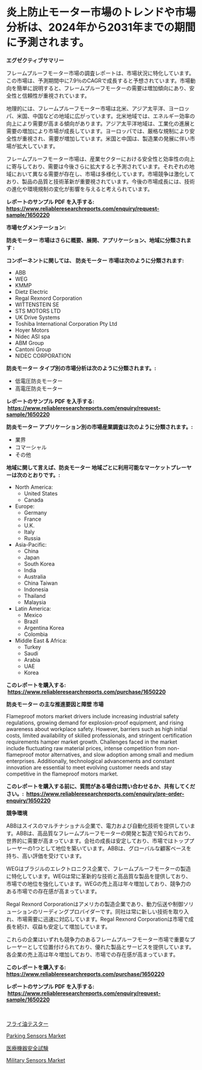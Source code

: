 <p><h1>炎上防止モーター市場のトレンドや市場分析は、2024年から2031年までの期間に予測されます。</h1></p><p><strong>エグゼクティブサマリー</strong></p>
<p><p>フレームプルーフモーター市場の調査レポートは、市場状況に特化しています。この市場は、予測期間中に7.9％のCAGRで成長すると予想されています。市場動向を簡単に説明すると、フレームプルーフモーターの需要は増加傾向にあり、安全性と信頼性が重視されています。</p><p>地理的には、フレームプルーフモーター市場は北米、アジア太平洋、ヨーロッパ、米国、中国などの地域に広がっています。北米地域では、エネルギー効率の向上により需要が高まる傾向があります。アジア太平洋地域は、工業化の進展と需要の増加により市場が成長しています。ヨーロッパでは、厳格な規制により安全性が重視され、需要が増加しています。米国と中国は、製造業の発展に伴い市場が拡大しています。</p><p>フレームプルーフモーター市場は、産業セクターにおける安全性と効率性の向上に寄与しており、需要は今後さらに拡大すると予測されています。それぞれの地域において異なる需要が存在し、市場は多様化しています。市場競争は激化しており、製品の品質と技術革新が重要視されています。今後の市場成長には、技術の進化や環境規制の変化が影響を与えると考えられています。</p></p>
<p><strong>レポートのサンプル PDF を入手する: <a href="https://www.reliableresearchreports.com/enquiry/request-sample/1650220">https://www.reliableresearchreports.com/enquiry/request-sample/1650220</a></strong></p>
<p><strong>市場セグメンテーション:</strong></p>
<p><strong> 防炎モーター 市場はさらに概要、展開、アプリケーション、地域に分類されます :</strong></p>
<p><strong>コンポーネントに関しては、 防炎モーター 市場は次のように分類されます: &nbsp;</strong></p>
<p><ul><li>ABB</li><li>WEG</li><li>KMMP</li><li>Dietz Electric</li><li>Regal Rexnord Corporation</li><li>WITTENSTEIN SE</li><li>STS MOTORS LTD</li><li>UK Drive Systems</li><li>Toshiba International Corporation Pty Ltd</li><li>Hoyer Motors</li><li>Nidec ASI spa</li><li>ABM Group</li><li>Cantoni Group</li><li>NIDEC CORPORATION</li></ul></p>
<p><strong> 防炎モーター タイプ別の市場分析は次のように分類されます。:</strong></p>
<p><ul><li>低電圧防炎モーター</li><li>高電圧防炎モーター</li></ul></p>
<p><strong>レポートのサンプル PDF を入手する: &nbsp;<a href="https://www.reliableresearchreports.com/enquiry/request-sample/1650220">https://www.reliableresearchreports.com/enquiry/request-sample/1650220</a></strong></p>
<p><strong> 防炎モーター アプリケーション別の市場産業調査は次のように分類されます。:</strong></p>
<p><ul><li>業界</li><li>コマーシャル</li><li>その他</li></ul></p>
<p><strong>地域に関して言えば、防炎モーター 地域ごとに利用可能なマーケットプレーヤーは次のとおりです。:</strong></p>
<p><ul>
    <li>
        North America:
        <ul>
            <li>United States</li>
            <li>Canada</li>
        </ul>
    </li>
    <li>
        Europe:
        <ul>
            <li>Germany</li>
            <li>France</li>
            <li>U.K.</li>
            <li>Italy</li>
            <li>Russia</li>
        </ul>
    </li>
    <li>
        Asia-Pacific:
        <ul>
            <li>China</li>
            <li>Japan</li>
            <li>South Korea</li>
            <li>India</li>
            <li>Australia</li>
            <li>China Taiwan</li>
            <li>Indonesia</li>
            <li>Thailand</li>
            <li>Malaysia</li>
        </ul>
    </li>
    <li>
        Latin America:
        <ul>
            <li>Mexico</li>
            <li>Brazil</li>
            <li>Argentina Korea</li>
            <li>Colombia</li>
        </ul>
    </li>
    <li>
        Middle East & Africa:
        <ul>
            <li>Turkey</li>
            <li>Saudi</li>
            <li>Arabia</li>
            <li>UAE</li>
            <li>Korea</li>
        </ul>
    </li>
    </ul></p>
<p><strong>このレポートを購入する: &nbsp;<a href="https://www.reliableresearchreports.com/purchase/1650220">https://www.reliableresearchreports.com/purchase/1650220</a></strong></p>
<p><strong>防炎モーター の主な推進要因と障壁 市場</strong></p>
<p><p>Flameproof motors market drivers include increasing industrial safety regulations, growing demand for explosion-proof equipment, and rising awareness about workplace safety. However, barriers such as high initial costs, limited availability of skilled professionals, and stringent certification requirements hamper market growth. Challenges faced in the market include fluctuating raw material prices, intense competition from non-flameproof motor alternatives, and slow adoption among small and medium enterprises. Additionally, technological advancements and constant innovation are essential to meet evolving customer needs and stay competitive in the flameproof motors market.</p></p>
<p><strong>このレポートを購入する前に、質問がある場合は問い合わせるか、共有してください。:&nbsp; <a href="https://www.reliableresearchreports.com/enquiry/pre-order-enquiry/1650220">https://www.reliableresearchreports.com/enquiry/pre-order-enquiry/1650220</a></strong></p>
<p><strong>競争環境</strong></p>
<p><p>ABBはスイスのマルチナショナル企業で、電力および自動化技術を提供しています。ABBは、高品質なフレームプルーフモーターの開発と製造で知られており、世界的に需要が高まっています。会社の成長は安定しており、市場ではトッププレーヤーの1つとして地位を築いています。ABBは、グローバルな顧客ベースを持ち、高い評価を受けています。</p><p>WEGはブラジルのエレクトロニクス企業で、フレームプルーフモーターの製造に特化しています。WEGは常に革新的な技術と高品質な製品を提供しており、市場での地位を強化しています。WEGの売上高は年々増加しており、競争力のある市場での存在感が高まっています。</p><p>Regal Rexnord Corporationはアメリカの製造企業であり、動力伝送や制御ソリューションのリーディングプロバイダーです。同社は常に新しい技術を取り入れ、市場需要に迅速に対応しています。Regal Rexnord Corporationは市場で成長を続け、収益も安定して増加しています。</p><p>これらの企業はいずれも競争力のあるフレームプルーフモーター市場で重要なプレーヤーとして位置付けられており、優れた製品とサービスを提供しています。各企業の売上高は年々増加しており、市場での存在感が高まっています。</p></p>
<p><strong>このレポートを購入する: &nbsp; <a href="https://www.reliableresearchreports.com/purchase/1650220">https://www.reliableresearchreports.com/purchase/1650220</a></strong></p>
<p><strong>レポートのサンプル PDF を入手する: &nbsp;<a href="https://www.reliableresearchreports.com/enquiry/request-sample/1650220">https://www.reliableresearchreports.com/enquiry/request-sample/1650220</a></strong><strong></strong></p>
<p>&nbsp;</p>
<p><p><a href="https://medium.com/@erickbotsfortrd46766/%E3%83%95%E3%83%A9%E3%82%A4%E6%B2%B9%E3%83%86%E3%82%B9%E3%82%BF%E3%83%BC%E5%B8%82%E5%A0%B4%E5%88%86%E6%9E%90-%E3%81%9D%E3%81%AEcagr-%E5%B8%82%E5%A0%B4%E3%82%BB%E3%82%B0%E3%83%A1%E3%83%B3%E3%83%86%E3%83%BC%E3%82%B7%E3%83%A7%E3%83%B3-%E3%81%8A%E3%82%88%E3%81%B3%E3%82%B0%E3%83%AD%E3%83%BC%E3%83%90%E3%83%AB%E7%94%A3%E6%A5%AD%E6%A6%82%E8%A6%81-598625aae88e">フライ油テスター</a></p><p><a href="https://github.com/edytherolanlouisejk1miz0wig/Market-Research-Report-List-1/blob/main/parking-sensors-market.md">Parking Sensors Market</a></p><p><a href="https://medium.com/@ja15984/%E6%AC%A1%E3%81%AE%E6%96%87%E3%82%92%E6%97%A5%E6%9C%AC%E8%AA%9E%E3%81%AB%E7%BF%BB%E8%A8%B3%E3%81%97%E3%81%A6%E3%81%8F%E3%81%A0%E3%81%95%E3%81%84-%E5%8C%BB%E7%99%82%E6%A9%9F%E5%99%A8%E3%81%AE%E5%AE%89%E5%85%A8%E6%80%A7%E8%A9%A6%E9%A8%93%E5%B8%82%E5%A0%B4%E3%81%AE%E3%82%A4%E3%83%B3%E3%82%B5%E3%82%A4%E3%83%88-%E5%B8%82%E5%A0%B4%E5%8B%95%E5%90%91-%E6%88%90%E9%95%B7%E7%8E%87-2024%E5%B9%B4%E3%81%8B%E3%82%892031%E5%B9%B4%E3%81%BE%E3%81%A7%E3%81%AE%E4%BA%88%E6%B8%AC-2a3236585fba">医療機器安全試験</a></p><p><a href="https://github.com/peachesmcdowel1/Market-Research-Report-List-2/blob/main/military-sensors-market.md">Military Sensors Market</a></p></p>